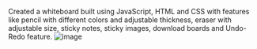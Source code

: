 Created a whiteboard built using JavaScript, HTML and CSS with features like pencil with different colors and adjustable thickness, eraser with adjustable size, sticky notes, sticky images, download boards and Undo-Redo feature.
![image](https://github.com/aishwarya-chandra/WhiteBoard/assets/122461230/3753aa39-0016-4cc7-92bd-798437ad0fd3)


